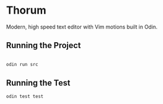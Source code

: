 # Thorum
Modern, high speed text editor with Vim motions built in Odin.

## Running the Project

```bash

odin run src
```

## Running the Test

```bash
odin test test
```
